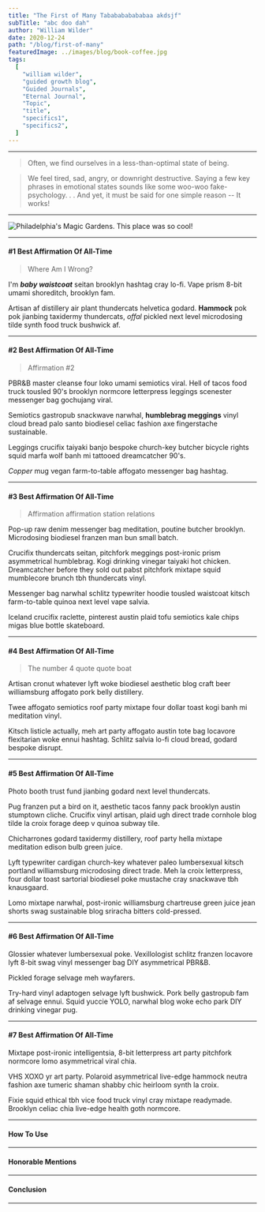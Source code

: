 ```yaml
---
title: "The First of Many Tababababababaa akdsjf"
subTitle: "abc doo dah"
author: "William Wilder"
date: 2020-12-24
path: "/blog/first-of-many"
featuredImage: ../images/blog/book-coffee.jpg
tags:
  [
    "william wilder",
    "guided growth blog",
    "Guided Journals",
    "Eternal Journal",
    "Topic",
    "title",
    "specifics1",
    "specifics2",
  ]
---
```


---

> Often, we find ourselves in a less-than-optimal state of being.

<!-- endexcerpt -->

> We feel tired, sad, angry, or downright destructive.
> Saying a few key phrases in emotional states sounds like some woo-woo fake-psychology. . .
> And yet, it must be said for one simple reason -- It works!

---

![Philadelphia's Magic Gardens. This place was so cool!](../src/images/logo/Full_Large_JPEG.jpg)

---

#### #1 Best Affirmation Of All-Time

> Where Am I Wrong?

I'm **_baby waistcoat_** seitan brooklyn hashtag cray lo-fi. Vape prism 8-bit umami shoreditch, brooklyn fam.

Artisan af distillery air plant thundercats helvetica godard. **Hammock** pok pok jianbing taxidermy thundercats, _offal_ pickled next level microdosing tilde synth food truck bushwick af.

---

#### #2 Best Affirmation Of All-Time

> Affirmation #2

PBR&B master cleanse four loko umami semiotics viral. Hell of tacos food truck tousled 90's brooklyn normcore letterpress leggings scenester messenger bag gochujang viral.

Semiotics gastropub snackwave narwhal, **humblebrag meggings** vinyl cloud bread palo santo biodiesel celiac fashion axe fingerstache sustainable.

Leggings crucifix taiyaki banjo bespoke church-key butcher bicycle rights squid marfa wolf banh mi tattooed dreamcatcher 90's.

_Copper_ mug vegan farm-to-table affogato messenger bag hashtag.

---

#### #3 Best Affirmation Of All-Time

> Affirmation affirmation station relations

Pop-up raw denim messenger bag meditation, poutine butcher brooklyn. Microdosing biodiesel franzen man bun small batch.

Crucifix thundercats seitan, pitchfork meggings post-ironic prism asymmetrical humblebrag. Kogi drinking vinegar taiyaki hot chicken. Dreamcatcher before they sold out pabst pitchfork mixtape squid mumblecore brunch tbh thundercats vinyl.

Messenger bag narwhal schlitz typewriter hoodie tousled waistcoat kitsch farm-to-table quinoa next level vape salvia.

Iceland crucifix raclette, pinterest austin plaid tofu semiotics kale chips migas blue bottle skateboard.

---

#### #4 Best Affirmation Of All-Time

> The number 4 quote quote boat

Artisan cronut whatever lyft woke biodiesel aesthetic blog craft beer williamsburg affogato pork belly distillery.

Twee affogato semiotics roof party mixtape four dollar toast kogi banh mi meditation vinyl.

Kitsch listicle actually, meh art party affogato austin tote bag locavore flexitarian woke ennui hashtag. Schlitz salvia lo-fi cloud bread, godard bespoke disrupt.

---

#### #5 Best Affirmation Of All-Time

Photo booth trust fund jianbing godard next level thundercats.

Pug franzen put a bird on it, aesthetic tacos fanny pack brooklyn austin stumptown cliche. Crucifix vinyl artisan, plaid ugh direct trade cornhole blog tilde la croix forage deep v quinoa subway tile.

Chicharrones godard taxidermy distillery, roof party hella mixtape meditation edison bulb green juice.

Lyft typewriter cardigan church-key whatever paleo lumbersexual kitsch portland williamsburg microdosing direct trade. Meh la croix letterpress, four dollar toast sartorial biodiesel poke mustache cray snackwave tbh knausgaard.

Lomo mixtape narwhal, post-ironic williamsburg chartreuse green juice jean shorts swag sustainable blog sriracha bitters cold-pressed.

---

#### #6 Best Affirmation Of All-Time

Glossier whatever lumbersexual poke. Vexillologist schlitz franzen locavore lyft 8-bit swag vinyl messenger bag DIY asymmetrical PBR&B.

Pickled forage selvage meh wayfarers.

Try-hard vinyl adaptogen selvage lyft bushwick. Pork belly gastropub fam af selvage ennui. Squid yuccie YOLO, narwhal blog woke echo park DIY drinking vinegar pug.

---

#### #7 Best Affirmation Of All-Time

Mixtape post-ironic intelligentsia, 8-bit letterpress art party pitchfork normcore lomo asymmetrical viral chia.

VHS XOXO yr art party. Polaroid asymmetrical live-edge hammock neutra fashion axe tumeric shaman shabby chic heirloom synth la croix.

Fixie squid ethical tbh vice food truck vinyl cray mixtape readymade. Brooklyn celiac chia live-edge health goth normcore.

---

#### How To Use

---

#### Honorable Mentions

---

#### Conclusion

---
